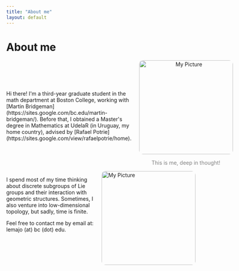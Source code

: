 ```yaml
---
title: "About me"
layout: default
---
```


# About me


<div style="display: flex; align-items: center;">
    <div style="flex: 1;">
        <p> Hi there! I'm a third-year graduate student in the math department at Boston College, working with [Martin Bridgeman](https://sites.google.com/bc.edu/martin-bridgeman/). Before that, I obtained a Master's degree in Mathematics at UdelaR (in Uruguay, my home country), advised by [Rafael Potrie](https://sites.google.com/view/rafaelpotrie/home).
 </p>
    </div>
    <div style="margin-left: 20px; text-align: center;">
        <img src="images/Index.HEIC" alt="My Picture" style="width: 250px; border-radius: 10px;">
        <p style="font-size: 14px; color: gray;">This is me, deep in thought!</p>
    </div>
</div>


<img src="images/Index.HEIC" alt="My Picture" style="float: right; width: 250px; border-radius: 10px; margin-left: 15px;">

I spend most of my time thinking about discrete subgroups of Lie groups and their interaction with geometric structures. Sometimes, I also venture into low-dimensional topology, but sadly, time is finite.

Feel free to contact me by email at: lemajo (at) bc (dot) edu.


